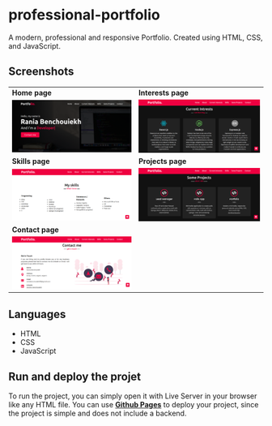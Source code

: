 # professional-portfolio

A modern, professional and responsive Portfolio. Created using HTML, CSS, and JavaScript.

## Screenshots

<table>
  <tr>
    <td><b>Home page</b></td>
    <td><b>Interests page</b></td>
  </tr>
  <tr>
    <td><img src="screenshots/Picture1.png" width="470"/></td>
    <td><img src="screenshots/Picture2.png" width="470"/></td>
  </tr>
  <tr>
    <td><b>Skills page</b></td>
    <td><b>Projects page</b></td>
  </tr>
  <tr>
    <td><img src="screenshots/Picture3.png" width="470"/></td>
    <td><img src="screenshots/Picture4.png" width="470"/></td>
  </tr>
   <tr>
    <td><b>Contact page</b></td>
  </tr>
  <tr>
    <td><img src="screenshots/Picture5.png" width="470"/></td>
  </tr>
 </table>
 
## Languages

<ul>
  <li>HTML</li>
  <li>CSS</li>
  <li>JavaScript</li>
</ul>

## Run and deploy the projet

To run the project, you can simply open it with Live Server in your browser like any HTML file. 
You can use [**Github Pages**](https://pages.github.com/) to deploy your project, since the project is simple and does not include a backend.
